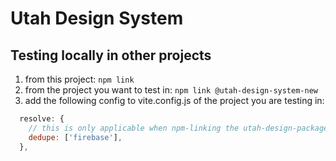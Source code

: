 # Utah Design System

## Testing locally in other projects

1. from this project: `npm link`
1. from the project you want to test in: `npm link @utah-design-system-new`
1. add the following config to vite.config.js of the project you are testing in:

```js
  resolve: {
    // this is only applicable when npm-linking the utah-design-package
    dedupe: ['firebase'],
  },
```
